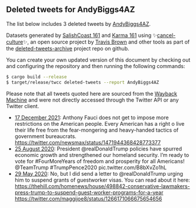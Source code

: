 ## Deleted tweets for AndyBiggs4AZ

The list below includes 3 deleted tweets by
[AndyBiggs4AZ](https://twitter.com/AndyBiggs4AZ).



Datasets generated by [SalishCoast 161](https://twitter.com/SalishCoastA) and [Karma 161](https://twitter.com/KarmaOneSixOne)
using ✨[cancel-culture](https://github.com/travisbrown/cancel-culture)✨, an open source project by [Travis Brown](https://twitter.com/travisbrown) 
and other tools as part of the [deleted-tweets-archive](https://github.com/salcoast/deleted-tweets-archive/) project repo on github.

You can create your own updated version of this document by checking out and configuring the
repository and then running the following commands:

```bash
$ cargo build --release
$ target/release/twcc deleted-tweets --report AndyBiggs4AZ
```

Please note that all tweets quoted here are sourced from the
[Wayback Machine](https://web.archive.org) and were not directly accessed through the Twitter API or
any Twitter client.

* [17 December 2021](https://web.archive.org/web/20211217211517/https://twitter.com/andybiggs4az/status/1471950852935933955): Anthony Fauci does not get to impose more restrictions on the American people. Every American has a right o live their life free from the fear-mongering and heavy-handed tactics of government bureaucrats. https://twitter.com/newsmax/status/1471944368428773377
* [25 August 2020](https://web.archive.org/web/20200825231054/https://twitter.com/andybiggs4az/status/1298397374537244674): President  @realDonaldTrump  policies have spurred economic growth and strengthened our homeland security. I’m ready to vote for  #FourMoreYears  of freedom and prosperity for all Americans!  @TeamTrump   #TrumpPence2020  pic.twitter.com/B8bXvZo1hL
* [29 May 2020](https://web.archive.org/web/20200529101740/https://twitter.com/andybiggs4az/status/1266181353541795840): No, but I did send a letter to  @realDonaldTrump  urging him to suspend grants of guestworker visas. You can read about it here:  https://thehill.com/homenews/house/498842-conservative-lawmakers-press-trump-to-suspend-guest-worker-programs-for-a-year  https://twitter.com/maggijoe8/status/1266171066675654656
